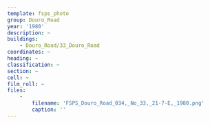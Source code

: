 ```yaml
---
template: fsps_photo
group: Douro_Road
year: '1980'
description: ~
buildings:
    - Douro_Road/33_Douro_Road
coordinates: ~
heading: ~
classification: ~
section: ~
cell: ~
film_roll: ~
files:
    -
        filename: 'FSPS_Douro_Road_034,_No_33,_21-7-E,_1980.png'
        caption: ''
---
```

